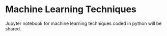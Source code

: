 # Machine Learning Techniques
Jupyter notebook for machine learning techniques coded in python will be shared.
